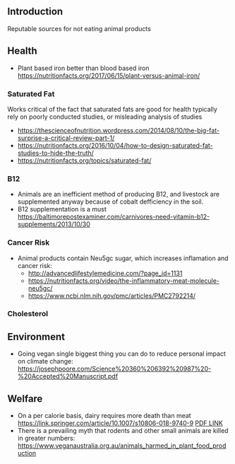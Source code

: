 Introduction
------------

Reputable sources for not eating animal products

Health
------
* Plant based iron better than blood based iron https://nutritionfacts.org/2017/06/15/plant-versus-animal-iron/

### Saturated Fat

Works critical of the fact that saturated fats are good for health typically rely on poorly conducted studies, or misleading analysis of studies

* https://thescienceofnutrition.wordpress.com/2014/08/10/the-big-fat-surprise-a-critical-review-part-1/
* https://nutritionfacts.org/2016/10/04/how-to-design-saturated-fat-studies-to-hide-the-truth/
* https://nutritionfacts.org/topics/saturated-fat/



### B12

* Animals are an inefficient method of producing B12, and livestock are supplemented anyway because of cobalt defficiency in the soil.
* B12 supplementation is a must https://baltimorepostexaminer.com/carnivores-need-vitamin-b12-supplements/2013/10/30

### Cancer Risk

* Animal products contain Neu5gc sugar, which increases inflamation and cancer risk:
   * http://advancedlifestylemedicine.com/?page_id=1131
   * https://nutritionfacts.org/video/the-inflammatory-meat-molecule-neu5gc/
   * https://www.ncbi.nlm.nih.gov/pmc/articles/PMC2792214/

### Cholesterol



Environment
-----------

* Going vegan single biggest thing you can do to reduce personal impact on climate change: https://josephpoore.com/Science%20360%206392%20987%20-%20Accepted%20Manuscript.pdf

Welfare
-------

* On a per calorie  basis, dairy requires more death than meat https://link.springer.com/article/10.1007/s10806-018-9740-9
[PDF LINK](https://jonno.top/datasets/Kolbe2018_Article_WhyMilkConsumptionIsTheBiggerP.pdf)
* There is a prevailing myth that rodents and other small animals are killed in greater numbers: https://www.veganaustralia.org.au/animals_harmed_in_plant_food_production
